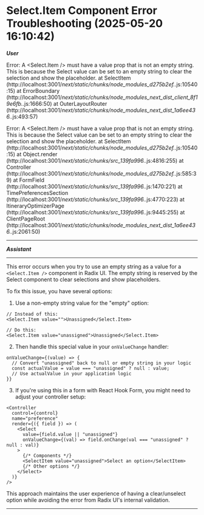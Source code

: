 <!-- Generated by SpecStory -->

# Select.Item Component Error Troubleshooting (2025-05-20 16:10:42)

_**User**_

Error: A <Select.Item /> must have a value prop that is not an empty string. This is because the Select value can be set to an empty string to clear the selection and show the placeholder.
    at SelectItem (http://localhost:3001/_next/static/chunks/node_modules_d275b2ef._.js:10540:15)
    at ErrorBoundary (http://localhost:3001/_next/static/chunks/node_modules_next_dist_client_8f19e6fb._.js:1666:50)
    at OuterLayoutRouter (http://localhost:3001/_next/static/chunks/node_modules_next_dist_1a6ee436._.js:493:57)

Error: A <Select.Item /> must have a value prop that is not an empty string. This is because the Select value can be set to an empty string to clear the selection and show the placeholder.
    at SelectItem (http://localhost:3001/_next/static/chunks/node_modules_d275b2ef._.js:10540:15)
    at Object.render (http://localhost:3001/_next/static/chunks/src_139fa996._.js:4816:255)
    at Controller (http://localhost:3001/_next/static/chunks/node_modules_d275b2ef._.js:585:39)
    at FormField (http://localhost:3001/_next/static/chunks/src_139fa996._.js:1470:221)
    at TimePreferencesSection (http://localhost:3001/_next/static/chunks/src_139fa996._.js:4770:223)
    at ItineraryOptimizerPage (http://localhost:3001/_next/static/chunks/src_139fa996._.js:9445:255)
    at ClientPageRoot (http://localhost:3001/_next/static/chunks/node_modules_next_dist_1a6ee436._.js:2061:50)

---

_**Assistant**_



---

This error occurs when you try to use an empty string as a value for a `<Select.Item />` component in Radix UI. The empty string is reserved by the Select component to clear selections and show placeholders.

To fix this issue, you have several options:

1. Use a non-empty string value for the "empty" option:

```tsx
// Instead of this:
<Select.Item value="">Unassigned</Select.Item>

// Do this:
<Select.Item value="unassigned">Unassigned</Select.Item>
```

2. Then handle this special value in your `onValueChange` handler:

```tsx
onValueChange={(value) => {
  // Convert "unassigned" back to null or empty string in your logic
  const actualValue = value === "unassigned" ? null : value;
  // Use actualValue in your application logic
}}
```

3. If you're using this in a form with React Hook Form, you might need to adjust your controller setup:

```tsx
<Controller
  control={control}
  name="preference"
  render={({ field }) => (
    <Select
      value={field.value || "unassigned"}
      onValueChange={(val) => field.onChange(val === "unassigned" ? null : val)}
    >
      {/* Components */}
      <SelectItem value="unassigned">Select an option</SelectItem>
      {/* Other options */}
    </Select>
  )}
/>
```

This approach maintains the user experience of having a clear/unselect option while avoiding the error from Radix UI's internal validation.

---

